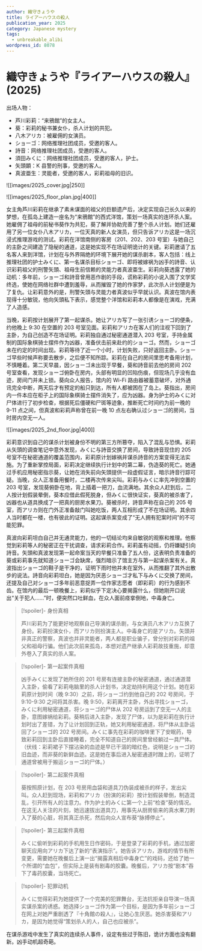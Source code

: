 ```yaml
---
author: 織守きょうや
title: ライアーハウスの殺人
publication_year: 2025
category: Japanese mystery
tags:
  - unbreakable_alibi
wordpress_id: 8078
---
```


# 織守きょうや『ライアーハウスの殺人』(2025)

出场人物：
- 芦川彩莉：“来鴉館”的女主人。
- 葵：彩莉的秘书兼女仆，杀人计划的共犯。
- 八木アリカ：被雇佣的女演员。
- ショーゴ：网络推理社团成员，受邀的客人。
- 詩音：网络推理社团成员，受邀的客人。
- 須田みくに：网络推理社团成员，受邀的客人，护士。
- 矢頭顕：K 县警的刑事，受邀的客人。
- 真波亜生：灵能者，受邀的客人，彩莉祖母的旧识。

![[images/2025_cover.jpg|250]]

![[images/2025_floor_plan.jpg|400]]

女主角芦川彩莉在继承了素未谋面的祖父的巨额遗产后，决定实现自己长久以来的梦想，在孤岛上建造一座名为“来鴉館”的西式洋馆，策划一场真实的连环杀人案。她雇佣了祖母的前秘书葵作为共犯，葵了解并协助完善了整个杀人计划。她们还雇用了另一位女仆八木アリカ，一位天真的新人女演员，但只告诉アリカ这是一场沉浸式推理游戏的测试。彩莉在洋馆南侧的客房（201、202、203 号室）与她自己的主卧之间建造了隐秘的通道，这是她实现不在场证明诡计的关键。彩莉邀请了五名客人来到洋馆，计划在与外界隔绝的环境下展开她的谋杀剧本，客人包括：线上推理社团的护士みくに、第一名谋杀目标ショーゴ、即将被嫁祸为凶手的詩音、认识彩莉祖父的刑警矢頭、祖母生前信赖的灵能力者真波亜生。彩莉向葵透露了她的动机：多年前，ショーゴ和詩音曾用恶作剧的手段，谎称彩莉的小说入围了文学奖终选，使她在网络社群中遭到羞辱，从而摧毁了她的作家梦，此次杀人计划便是为了复仇。让彩莉意外的是，刑警矢頭与灵能力者真波似乎早就认识。真波在馆内表现得十分敏锐，他向矢頭私下表示，感觉整个洋馆和彩莉本人都像是在演戏，充满了人造感。

当晚，彩莉按计划展开了第一起谋杀。她让アリカ写了一张引诱ショーゴ的便条，约他晚上 9:30 在空置的 203 号室见面。彩莉和アリカ在客人们的注视下回到了主卧，为自己创造不在场证明。彩莉独自通过秘密通道潜入 203 号室，手持金属制的国际象棋骑士摆件作为凶器，准备伏击前来赴约的ショーゴ。然而，ショーゴ未在约定的时间出现。彩莉等待了近一个小时，计划失败，只好返回主卧。ショーゴ早些时候声称要去散步，之后便不知所踪。彩莉在自己的房间里思考备用计划，不慎睡着。第二天早晨，因ショーゴ未出现于早餐，葵和詩音前去他的房间 202 号室查看，发现ショーゴ俯卧在房内，头部有明显的凹陷伤痕，但现场几乎没有血迹，房间门并未上锁。葵向众人报告，馆内的 Wi-Fi 路由器被蓄意破坏，对外通讯完全中断，两天后才有预定的船只到达，所有人都被困在了岛上。葵指出，房间内一件本应在柜子上的国际象棋骑士摆件消失了，应为凶器。身为护士的みくに对尸体进行了初步检查，根据死后僵硬和尸斑等迹象，推断死亡时间约为前一晚的 9-11 点之间，但真波和彩莉声称曾在前一晚 10 点左右确认过ショーゴ的房间，当时房内空无一人。

![[images/2025_2nd_floor.jpg|400]]

彩莉意识到自己的谋杀计划被身份不明的第三方所篡夺，陷入了混乱与恐惧。彩莉从矢頭的调查笔记中意外发现，みくに与詩音交换了房间，导致詩音现住的 205 号室不在秘密通道的覆盖范围内，彩莉原计划嫁祸并谋杀詩音的方案变得无法实施。为了重新掌控局面，彩莉决定继续执行计划中的第二幕，伪造葵的死亡。她通过手机应用秘密指示葵，让她在消失前向矢頭提供一段虚假证言，暗示詩音行踪可疑。当晚，众人正准备用餐时，二楼再次传来尖叫。彩莉与みくに率先冲到空置的 203 号室，发现葵俯卧在地，背上插着一把刀，血流满地。其余众人赶到后，二人按计划假装晕倒，葵本应借此假死脱身，但みくに很快证实，葵真的被杀害了，凶器也从道具换成了一把真的厨房水果刀。葵被杀时，詩音声称在自己的 205 号室，而アリカ则在门外正准备敲门叫她吃饭，两人互相形成了不在场证明。其余四人当时都在一楼，也有彼此的证明。这起谋杀案变成了“无人拥有犯案时间”的不可能犯罪。

真波向彩莉坦白自己并无通灵能力，他的一切结论均来自敏锐的观察和推理。他察觉到彩莉等人的秘密正在干扰调查，请求彩莉合作。彩莉虽有动摇，仍将嫌疑引向詩音。矢頭和真波发现第一起命案当天的早餐只准备了五人份，这表明负责准备的葵或彩莉事先就知道ショーゴ会缺席，强烈暗示了馆主方与第一起谋杀案有关。真波指出ショーゴ的鞋子是干净的，证明下雨时他并未在室外，从而推翻了其外出散步的说法。詩音向彩莉坦白，她是因为厌恶ショーゴ才私下与みくに交换了房间，还提及自己对ショーゴ多年前恶意捉弄一位作家志愿者（即彩莉）的行为感到不齿。在馆内的最后一顿晚餐上，彩莉似乎下定决心要揭露什么，但她刚开口说出“关于犯人……”时，便突然口吐鲜血，在众人面前痉挛倒地，中毒身亡。

> [!spoiler]- 身份真相
> 
> 芦川彩莉为了能更好地观察自己导演的谋杀剧，与女演员八木アリカ互换了身份。彩莉扮演女仆，而アリカ则扮演主人。中毒身亡的是アリカ。矢頭并非真正的警察，真波也并非灵能者，两人都是职业骗子，曾分别对彩莉的祖父和祖母行骗。他们此次前来孤岛，本想对遗产继承人彩莉故技重施，却意外卷入了真实的杀人案。

> [!spoiler]- 第一起案件真相
> 
> 凶手みくに发现了她所住的 201 号房有连接主卧的秘密通道，通过通道潜入主卧，偷看了彩莉电脑里的杀人计划书，决定劫持利用这个计划。她在彩莉原计划时间（晚 9:30）之前，将ショーゴ约到他自己的 202 号房间，于 9:10-9:30 之间将其杀害。晚 9:50，彩莉离开主卧，外出寻找ショーゴ，みくに利用秘密通道，将ショーゴ的尸体从 202 号房运到了空无一人的主卧，意图嫁祸给彩莉。葵稍后进入主卧，发现了尸体，以为是彩莉在执行计划时出了差错，为了让计划回到正轨，她又利用秘密通道，将尸体从主卧运回了ショーゴ的 202 号房间。みくに事先在彩莉的咖啡里下了安眠药，导致彩莉回到主卧后直接睡着，完全不知道自己的房间里曾经躺过一具尸体。（伏线：彩莉裙子下摆沾染的血迹是早已干涸的暗红色，说明是ショーゴ的旧血迹，而非葵的新鲜血迹。这是她在事后进入秘密通道时蹭上的，证明了通道曾被用于搬运ショーゴ的尸体。）

> [!spoiler]- 第二起案件真相
> 
> 葵按照原计划，在 203 号房用血袋和道具刀伪装成被杀的样子，发出尖叫。众人赶到现场，彩莉和アリカ（扮演的彩莉）按计划假装晕倒，制造混乱，引开所有人的注意力。作为护士的みくに第一个上前“检查”葵的情况。在这无人关注的片刻，她迅速拔出道具刀，用事先从厨房偷来的真水果刀刺入了葵的心脏，将其真正杀死，然后向众人宣布葵“脉搏停止”。

> [!spoiler]- 第三起案件真相
> 
>  みくに偷听到彩莉的手机用生日作密码，于是登录了彩莉的手机，通过加密聊天应用向アリカ下达了新的“表演指示”。她告诉アリカ，游戏的情节有所变更，需要她在晚餐后上演一出“揭露真相后中毒身亡”的戏码，还给了她一个所谓的“血包”，但实际上是装有剧毒的胶囊。晚餐后，アリカ按“剧本”吞下了毒药胶囊，当场死亡。

> [!spoiler]- 犯罪动机
> 
> みくに觉得彩莉为她提供了一个完美的犯罪舞台，无法抗拒亲自导演一场真实谋杀案的诱惑。她选择ショーゴ作为第一个目标，是因为多年前ショーゴ在网上对她严重剧透了『十角館の殺人』，让她心生厌恶。她杀害葵和アリカ，是因为她觉得“策划杀人的人，自己也应被杀”。

在谋杀游戏中发生了真实的连续杀人事件，设定有些过于陈旧，诡计方面也没有翻新。凶手动机超奇葩。